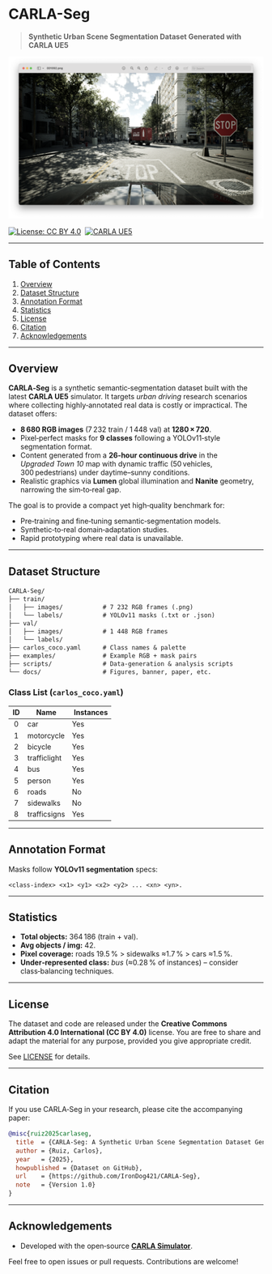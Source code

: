 # CARLA-Seg

> **Synthetic Urban Scene Segmentation Dataset Generated with CARLA UE5**

![CARLA-Seg banner](docs/001092.png)

[![License: CC BY 4.0](https://img.shields.io/badge/License-CC%20BY%204.0-lightgrey.svg)](LICENSE) 
[![CARLA UE5](https://img.shields.io/badge/CARLA-UE5-green.svg)](https://carla.org)

---

## Table of Contents

1. [Overview](#overview)
2. [Dataset Structure](#dataset-structure)
3. [Annotation Format](#annotation-format)
4. [Statistics](#statistics)
5. [License](#license)
6. [Citation](#citation)
7. [Acknowledgements](#acknowledgements)

---

## Overview

**CARLA‑Seg** is a synthetic semantic‑segmentation dataset built with the latest **CARLA UE5** simulator. It targets *urban driving* research scenarios where collecting highly‑annotated real data is costly or impractical. The dataset offers:

* **8 680 RGB images** (7 232 train / 1 448 val) at **1280 × 720**.
* Pixel‑perfect masks for **9 classes** following a YOLOv11‑style segmentation format.
* Content generated from a **26‑hour continuous drive** in the *Upgraded Town 10* map with dynamic traffic (50 vehicles, 300 pedestrians) under daytime–sunny conditions.
* Realistic graphics via **Lumen** global illumination and **Nanite** geometry, narrowing the sim‑to‑real gap.

The goal is to provide a compact yet high‑quality benchmark for:

* Pre‑training and fine‑tuning semantic‑segmentation models.
* Synthetic‑to‑real domain‑adaptation studies.
* Rapid prototyping where real data is unavailable.

---

## Dataset Structure

```
CARLA-Seg/
├── train/
│   ├── images/           # 7 232 RGB frames (.png)
│   └── labels/           # YOLOv11 masks (.txt or .json)
├── val/
│   ├── images/           # 1 448 RGB frames
│   └── labels/
├── carlos_coco.yaml      # Class names & palette
├── examples/             # Example RGB + mask pairs
├── scripts/              # Data‑generation & analysis scripts
└── docs/                 # Figures, banner, paper, etc.
```

### Class List (`carlos_coco.yaml`)

| ID  | Name         |  Instances      |
| --- | ------------ | --------------- |
|  0  | car          | Yes             |
|  1  | motorcycle   | Yes             |
|  2  | bicycle      | Yes             |
|  3  | trafficlight | Yes             |
|  4  | bus          | Yes             |
|  5  | person       | Yes             |
|  6  | roads        | No              |
|  7  | sidewalks    | No              |
|  8  | trafficsigns | Yes             |

---

## Annotation Format

Masks follow **YOLOv11 segmentation** specs:

```
<class-index> <x1> <y1> <x2> <y2> ... <xn> <yn>.
```

---

## Statistics

* **Total objects:** 364 186 (train + val).
* **Avg objects / img:** 42.
* **Pixel coverage:** roads 19.5 % > sidewalks ≈1.7 % > cars ≈1.5 %.
* **Under‑represented class:** *bus* (≈0.28 % of instances) – consider class‑balancing techniques.

---

## License

The dataset and code are released under the **Creative Commons Attribution 4.0 International (CC BY 4.0)** license. You are free to share and adapt the material for any purpose, provided you give appropriate credit.

See [LICENSE](LICENSE) for details.

---

## Citation

If you use CARLA‑Seg in your research, please cite the accompanying paper:

```bibtex
@misc{ruiz2025carlaseg,
  title  = {CARLA‑Seg: A Synthetic Urban Scene Segmentation Dataset Generated with CARLA UE5},
  author = {Ruiz, Carlos},
  year   = {2025},
  howpublished = {Dataset on GitHub},
  url    = {https://github.com/IronDog421/CARLA-Seg},
  note   = {Version 1.0}
}
```

---

## Acknowledgements

* Developed with the open‑source **[CARLA Simulator](https://carla.org)**.

Feel free to open issues or pull requests. Contributions are welcome!
